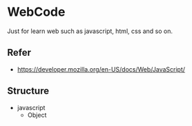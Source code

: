 # WebCode
Just for learn web such as javascript, html, css and so on.

## Refer
* https://developer.mozilla.org/en-US/docs/Web/JavaScript/
## Structure
* javascript
  * Object

<script src="javascript/object/demo1.js"></script>
